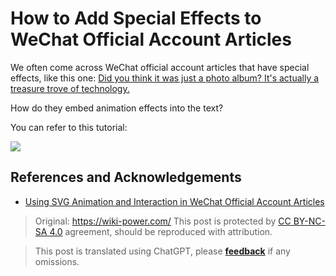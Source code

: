 # How to Add Special Effects to WeChat Official Account Articles

We often come across WeChat official account articles that have special effects, like this one: [Did you think it was just a photo album? It's actually a treasure trove of technology.](https://mp.weixin.qq.com/s?__biz=MzIwOTA2MzYwNA==&mid=2247495476&idx=1&sn=3b7adb89a724b504ba07df76a5524ba9&chksm=977b34efa00cbdf9d14f4c19028fabd256a2e5fc918918c5d33a34b359573d0f5e1f6c2c7316&scene=38##wechat_redirect)

How do they embed animation effects into the text?

You can refer to this tutorial:

[![](https://media.wiki-power.com/img/20200310182440.png)](http://wechat-svg.projects.linwise.com/)

## References and Acknowledgements

- [Using SVG Animation and Interaction in WeChat Official Account Articles](http://wechat-svg.projects.linwise.com/)

> Original: <https://wiki-power.com/>
> This post is protected by [CC BY-NC-SA 4.0](https://creativecommons.org/licenses/by/4.0/deed.en) agreement, should be reproduced with attribution.

> This post is translated using ChatGPT, please [**feedback**](https://github.com/linyuxuanlin/Wiki_MkDocs/issues/new) if any omissions.
